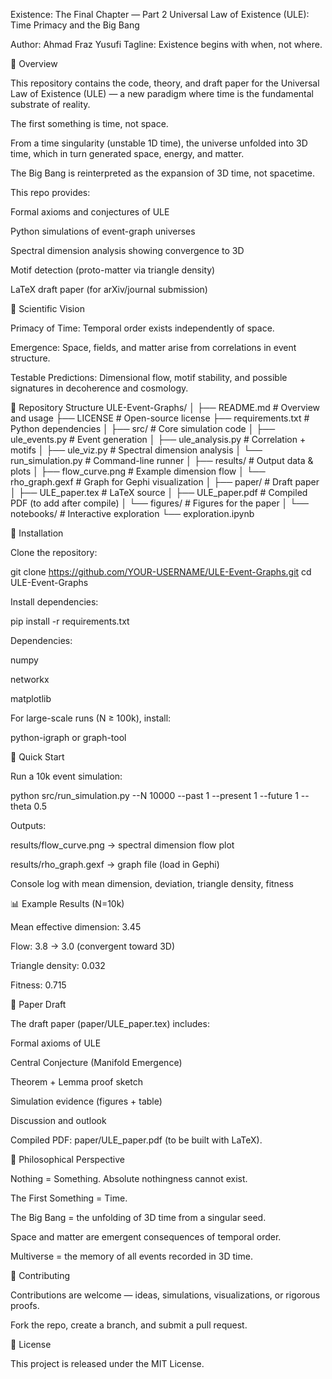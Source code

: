 Existence: The Final Chapter — Part 2
Universal Law of Existence (ULE): Time Primacy and the Big Bang

Author: Ahmad Fraz Yusufi
Tagline: Existence begins with when, not where.

📖 Overview

This repository contains the code, theory, and draft paper for the Universal Law of Existence (ULE) — a new paradigm where time is the fundamental substrate of reality.

The first something is time, not space.

From a time singularity (unstable 1D time), the universe unfolded into 3D time, which in turn generated space, energy, and matter.

The Big Bang is reinterpreted as the expansion of 3D time, not spacetime.

This repo provides:

Formal axioms and conjectures of ULE

Python simulations of event-graph universes

Spectral dimension analysis showing convergence to 3D

Motif detection (proto-matter via triangle density)

LaTeX draft paper (for arXiv/journal submission)

🔬 Scientific Vision

Primacy of Time: Temporal order exists independently of space.

Emergence: Space, fields, and matter arise from correlations in event structure.

Testable Predictions: Dimensional flow, motif stability, and possible signatures in decoherence and cosmology.

📂 Repository Structure
ULE-Event-Graphs/
│
├── README.md                  # Overview and usage
├── LICENSE                    # Open-source license
├── requirements.txt           # Python dependencies
│
├── src/                       # Core simulation code
│   ├── ule_events.py          # Event generation
│   ├── ule_analysis.py        # Correlation + motifs
│   ├── ule_viz.py             # Spectral dimension analysis
│   └── run_simulation.py      # Command-line runner
│
├── results/                   # Output data & plots
│   ├── flow_curve.png         # Example dimension flow
│   └── rho_graph.gexf         # Graph for Gephi visualization
│
├── paper/                     # Draft paper
│   ├── ULE_paper.tex          # LaTeX source
│   ├── ULE_paper.pdf          # Compiled PDF (to add after compile)
│   └── figures/               # Figures for the paper
│
└── notebooks/                 # Interactive exploration
    └── exploration.ipynb

🔧 Installation

Clone the repository:

git clone https://github.com/YOUR-USERNAME/ULE-Event-Graphs.git
cd ULE-Event-Graphs


Install dependencies:

pip install -r requirements.txt


Dependencies:

numpy

networkx

matplotlib

For large-scale runs (N ≥ 100k), install:

python-igraph or graph-tool

🚀 Quick Start

Run a 10k event simulation:

python src/run_simulation.py --N 10000 --past 1 --present 1 --future 1 --theta 0.5


Outputs:

results/flow_curve.png → spectral dimension flow plot

results/rho_graph.gexf → graph file (load in Gephi)

Console log with mean dimension, deviation, triangle density, fitness

📊 Example Results (N=10k)

Mean effective dimension: 3.45

Flow: 3.8 → 3.0 (convergent toward 3D)

Triangle density: 0.032

Fitness: 0.715

📄 Paper Draft

The draft paper (paper/ULE_paper.tex) includes:

Formal axioms of ULE

Central Conjecture (Manifold Emergence)

Theorem + Lemma proof sketch

Simulation evidence (figures + table)

Discussion and outlook

Compiled PDF: paper/ULE_paper.pdf (to be built with LaTeX).

🌌 Philosophical Perspective

Nothing = Something. Absolute nothingness cannot exist.

The First Something = Time.

The Big Bang = the unfolding of 3D time from a singular seed.

Space and matter are emergent consequences of temporal order.

Multiverse = the memory of all events recorded in 3D time.

🤝 Contributing

Contributions are welcome — ideas, simulations, visualizations, or rigorous proofs.

Fork the repo, create a branch, and submit a pull request.

📜 License

This project is released under the MIT License.
